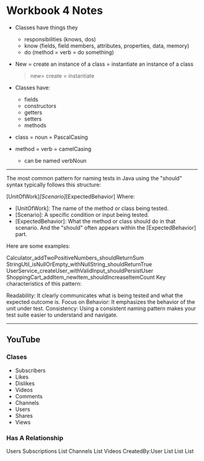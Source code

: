 # Workbook 4 Notes

- Classes have things they

  - responsibilities (knows, dos)
  - know (fields, field members, attributes, properties, data, memory)
  - do (method = verb = do something)

- New = create an instance of a class = instantiate an instance of a class

  > new= create = instantiate

- Classes have:

  - fields
  - constructors
  - getters
  - setters
  - methods

- class = noun = PascalCasing
- method = verb = camelCasing
  - can be named verbNoun

---

The most common pattern for naming tests in Java using the "should" syntax typically follows this structure:

[UnitOfWork]_[Scenario]_[ExpectedBehavior]
Where:

- [UnitOfWork]: The name of the method or class being tested.
- [Scenario]: A specific condition or input being tested.
- [ExpectedBehavior]: What the method or class should do in that scenario.
And the "should" often appears within the [ExpectedBehavior] part.

Here are some examples:

Calculator_addTwoPositiveNumbers_shouldReturnSum
StringUtil_isNullOrEmpty_withNullString_shouldReturnTrue
UserService_createUser_withValidInput_shouldPersistUser
ShoppingCart_addItem_newItem_shouldIncreaseItemCount
Key characteristics of this pattern:

Readability: It clearly communicates what is being tested and what the expected outcome is.
Focus on Behavior: It emphasizes the behavior of the unit under test.
Consistency: Using a consistent naming pattern makes your test suite easier to understand and navigate.


----

## YouTube

### Clases
- Subscribers
- Likes
- Dislikes
- Videos
- Comments
- Channels
- Users
- Shares
- Views


### Has A Relationship

Users
  Subscriptions List<Channels>
  Channels List<Channel>
Videos
  CreatedBy:User
  List<Likes>
  List<Dislikes>
  List<Comments>
